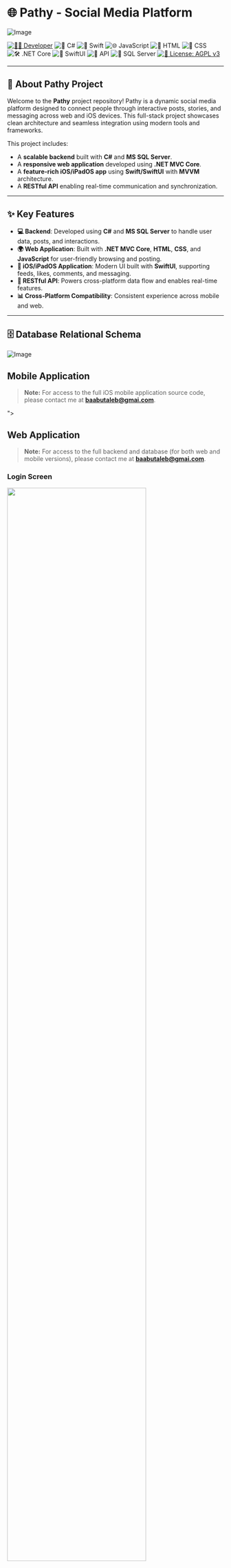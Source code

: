 # 🌐 Pathy - Social Media Platform

![Image](https://github.com/user-attachments/assets/16404fc4-6908-4212-8e67-0e5c345498e9)

[![👨‍💻 Developer](https://img.shields.io/badge/Developer-Basilabt-crimson)](https://github.com/Basilabt)
![🚀 C#](https://img.shields.io/badge/language-C%23-blue)
![🍊 Swift](https://img.shields.io/badge/language-Swift-orange)
![🌐 JavaScript](https://img.shields.io/badge/language-JavaScript-yellow)
![📄 HTML](https://img.shields.io/badge/language-HTML-red)
![🎨 CSS](https://img.shields.io/badge/language-CSS-blueviolet)
![🛠️ .NET Core](https://img.shields.io/badge/framework-.NET%20Core-blueviolet)
![📱 SwiftUI](https://img.shields.io/badge/framework-SwiftUI-teal)
![🔗 API](https://img.shields.io/badge/API-RESTful%20API-green)
![💾 SQL Server](https://img.shields.io/badge/backend-SQL%20Server-darkgreen)
[![📜 License: AGPL v3](https://img.shields.io/badge/license-AGPL%20v3-lightgrey)](https://www.gnu.org/licenses/agpl-3.0)

---






## 📖 About Pathy Project

Welcome to the **Pathy** project repository! Pathy is a dynamic social media platform designed to connect people through interactive posts, stories, and messaging across web and iOS devices. This full-stack project showcases clean architecture and seamless integration using modern tools and frameworks.

This project includes:
- A **scalable backend** built with **C#** and **MS SQL Server**.
- A **responsive web application** developed using **.NET MVC Core**.
- A **feature-rich iOS/iPadOS app** using **Swift/SwiftUI** with **MVVM** architecture.
- A **RESTful API** enabling real-time communication and synchronization.


---

## ✨ Key Features

- **💻 Backend**: Developed using **C#** and **MS SQL Server** to handle user data, posts, and interactions.
- **🌍 Web Application**: Built with **.NET MVC Core**, **HTML**, **CSS**, and **JavaScript** for user-friendly browsing and posting.
- **📱 iOS/iPadOS Application**: Modern UI built with **SwiftUI**, supporting feeds, likes, comments, and messaging.
- **🔗 RESTful API**: Powers cross-platform data flow and enables real-time features.
- **📊 Cross-Platform Compatibility**: Consistent experience across mobile and web.

---

## 🗄️ Database Relational Schema
![Image](https://github.com/user-attachments/assets/e69b5800-8278-4e49-972d-ce30db018bfb)


## Mobile Application
> **Note:** For access to the full iOS mobile application source code, please contact me at **[baabutaleb@gmai.com](mailto:baabutaleb@gmai.com)**.

">





## Web Application
> **Note:** For access to the full backend and database (for both web and mobile versions), please contact me at **[baabutaleb@gmai.com](mailto:baabutaleb@gmai.com)**.

### Login Screen
  <img src="https://github.com/user-attachments/assets/62f09f17-3385-426f-ae6c-1cd07096e4a8" width="80%"/>

### SignUp Screen 
 <img src="https://github.com/user-attachments/assets/dfd4642e-15d0-494c-ab32-3b2df805e2f3" width="80%"/>

 ### TimeLine Posts
 <img src="https://github.com/user-attachments/assets/4cc1ccd2-37a9-4143-8509-e77ed9bdf565" width="80%"/>

 ### Chat 
 <img src="https://github.com/user-attachments/assets/665795fe-5317-4a93-bbd5-019b6d94efeb" width="80%"/>


 ### Explore
 <img src="https://github.com/user-attachments/assets/7f6c8a34-cd44-4868-bb35-804d41291d7d" width="80%"/>

 
 ### Profile 
 <img src="https://github.com/user-attachments/assets/55a51fc8-901c-4146-95bf-412834725baf" width="80%"/>



